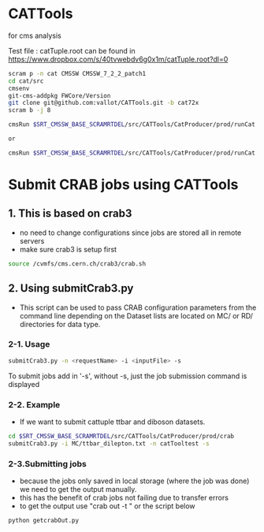 CATTools
========

for cms analysis

Test file : catTuple.root can be found in https://www.dropbox.com/s/40tvwebdv6g0x1m/catTuple.root?dl=0
```bash
scram p -n cat CMSSW CMSSW_7_2_2_patch1
cd cat/src
cmsenv
git-cms-addpkg FWCore/Version
git clone git@github.com:vallot/CATTools.git -b cat72x
scram b -j 8

cmsRun $SRT_CMSSW_BASE_SCRAMRTDEL/src/CATTools/CatProducer/prod/runCat.py useMiniAOD=True inputFiles=file:/pnfs/user/jlee/DYJetsToLL_M-50_13TeV-madgraph-pythia8/miniaod.root

or 

cmsRun $SRT_CMSSW_BASE_SCRAMRTDEL/src/CATTools/CatProducer/prod/runCat.py useMiniAOD=False inputFiles=/store/mc/Phys14DR/DYJetsToLL_M-50_13TeV-madgraph-pythia8/AODSIM/PU20bx25_PHYS14_25_V1-v1/00000/00CC714A-F86B-E411-B99A-0025904B5FB8.root

```

# Submit CRAB jobs using CATTools
## 1. This is based on crab3
 - no need to change configurations since jobs are stored all in remote servers
 - make sure crab3 is setup first
```bash
source /cvmfs/cms.cern.ch/crab3/crab.sh
```

## 2. Using submitCrab3.py
- This script can be used to pass CRAB configuration parameters from the command line depending on the Dataset lists are located on MC/ or RD/ directories for data type.

### 2-1. Usage 
```bash
submitCrab3.py -n <requestName> -i <inputFile> -s
```
To submit jobs add in '-s', without -s, just the job submission command is displayed
### 2-2. Example
- If we want to submit cattuple ttbar and diboson datasets.
```bash
cd $SRT_CMSSW_BASE_SCRAMRTDEL/src/CATTools/CatProducer/prod/crab
submitCrab3.py -i MC/ttbar_dilepton.txt -n catTooltest -s 
```

### 2-3.Submitting jobs
- because the jobs only saved in local storage (where the job was done) we need to get the output manually. 
- this has the benefit of crab jobs not failing due to transfer errors
- to get the output use "crab out -t <taskdir>" or the script below
```bash
python getcrabOut.py
```
